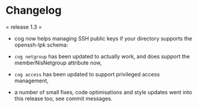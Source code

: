 Changelog
=========

= release 1.3 =

* cog now helps managing SSH public keys if your directory supports the
  openssh-lpk schema:

* `cog netgroup` has been updated to actually work, and does support
  the memberNisNetgroup attribute now,

* `cog access` has been updated to support privileged access management,

* a number of small fixes, code optimisations and style updates went
  into this release too, see commit messages.


